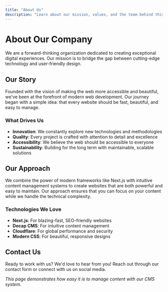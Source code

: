 ```yaml
---
title: "About Us"
description: "Learn about our mission, values, and the team behind this amazing website"
---
```


# About Our Company

We are a forward-thinking organization dedicated to creating exceptional digital experiences. Our mission is to bridge the gap between cutting-edge technology and user-friendly design.

## Our Story

Founded with the vision of making the web more accessible and beautiful, we've been at the forefront of modern web development. Our journey began with a simple idea: that every website should be fast, beautiful, and easy to manage.

### What Drives Us

- **Innovation**: We constantly explore new technologies and methodologies
- **Quality**: Every project is crafted with attention to detail and excellence
- **Accessibility**: We believe the web should be accessible to everyone
- **Sustainability**: Building for the long term with maintainable, scalable solutions

## Our Approach

We combine the power of modern frameworks like Next.js with intuitive content management systems to create websites that are both powerful and easy to maintain. Our approach ensures that you can focus on your content while we handle the technical complexity.

### Technologies We Love

- **Next.js**: For blazing-fast, SEO-friendly websites
- **Decap CMS**: For intuitive content management
- **Cloudflare**: For global performance and security
- **Modern CSS**: For beautiful, responsive designs

## Contact Us

Ready to work with us? We'd love to hear from you! Reach out through our contact form or connect with us on social media.

*This page demonstrates how easy it is to manage content with our CMS system.* 